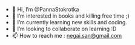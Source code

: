 - 👋 Hi, I’m @PannaStokrotka
- 👀 I’m interested in books and killing free time ;) 
- 🌱 I’m currently learning new skills and coding.
- 💞️ I’m looking to collaborate on learning :D 
- 📫 How to reach me : negai.san@gmail.com

<!---
PannaStokrotka/PannaStokrotka is a ✨ special ✨ repository because its `README.md` (this file) appears on your GitHub profile.
You can click the Preview link to take a look at your changes.
--->
